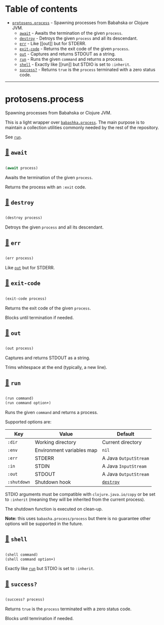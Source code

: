 # Table of contents
-  [`protosens.process`](#protosens.process)  - Spawning processes from Babahska or Clojure JVM.
    -  [`await`](#protosens.process/await) - Awaits the termination of the given <code>process</code>.
    -  [`destroy`](#protosens.process/destroy) - Detroys the given <code>process</code> and all its descendant.
    -  [`err`](#protosens.process/err) - Like [[out]] but for STDERR.
    -  [`exit-code`](#protosens.process/exit-code) - Returns the exit code of the given <code>process</code>.
    -  [`out`](#protosens.process/out) - Captures and returns STDOUT as a string.
    -  [`run`](#protosens.process/run) - Runs the given <code>command</code> and returns a process.
    -  [`shell`](#protosens.process/shell) - Exactly like [[run]] but STDIO is set to <code>:inherit</code>.
    -  [`success?`](#protosens.process/success?) - Returns <code>true</code> is the <code>process</code> terminated with a zero status code.

-----
# <a name="protosens.process">protosens.process</a>


Spawning processes from Babahska or Clojure JVM.

   This is a light wrapper over [`babashka.process`](https://github.com/babashka/process).
   The main purpose is to maintain a collection utilities commonly needed by the rest
   of the repository.
  
   See [`run`](#protosens.process/run).




## <a name="protosens.process/await">[:page_facing_up:](https://github.com/protosens/monorepo.cljc/blob/develop/module/process/src/main/clj/protosens/process.clj#L97-L105) `await`</a>
``` clojure

(await process)
```


Awaits the termination of the given `process`.
  
   Returns the process with an `:exit` code.

## <a name="protosens.process/destroy">[:page_facing_up:](https://github.com/protosens/monorepo.cljc/blob/develop/module/process/src/main/clj/protosens/process.clj#L109-L115) `destroy`</a>
``` clojure

(destroy process)
```


Detroys the given `process` and all its descendant.

## <a name="protosens.process/err">[:page_facing_up:](https://github.com/protosens/monorepo.cljc/blob/develop/module/process/src/main/clj/protosens/process.clj#L119-L126) `err`</a>
``` clojure

(err process)
```


Like [`out`](#protosens.process/out) but for STDERR.

## <a name="protosens.process/exit-code">[:page_facing_up:](https://github.com/protosens/monorepo.cljc/blob/develop/module/process/src/main/clj/protosens/process.clj#L130-L138) `exit-code`</a>
``` clojure

(exit-code process)
```


Returns the exit code of the given `process`.

   Blocks until termination if needed.

## <a name="protosens.process/out">[:page_facing_up:](https://github.com/protosens/monorepo.cljc/blob/develop/module/process/src/main/clj/protosens/process.clj#L142-L151) `out`</a>
``` clojure

(out process)
```


Captures and returns STDOUT as a string.
  
   Trims whitespace at the end (typically, a new line).

## <a name="protosens.process/run">[:page_facing_up:](https://github.com/protosens/monorepo.cljc/blob/develop/module/process/src/main/clj/protosens/process.clj#L41-L75) `run`</a>
``` clojure

(run command)
(run command option+)
```


Runs the given `command` and returns a process.

   Supported options are:

   | Key         | Value                       | Default                |
   |-------------|-----------------------------|------------------------|
   | `:dir`      | Working directory           | Current directory      |
   | `:env`      | Environment variables map   | `nil`                  |
   | `:err`      | STDERR                      | A Java `OutputStream`  |
   | `:in`       | STDIN                       | A Java `InputStream`   |
   | `:out`      | STDOUT                      | A Java `OutputStream`  |
   | `:shutdown` | Shutdown hook               | [`destroy`](#protosens.process/destroy)            |

   STDIO arguments must be compatible with `clojure.java.io/copy` or be set to `:inherit`
   (meaning they will be inherited from the current process).

   The shutdown function is executed on clean-up.
  
   **Note:** this uses `babasha.process/process` but there is no guarantee other options will
   be supported in the future.

## <a name="protosens.process/shell">[:page_facing_up:](https://github.com/protosens/monorepo.cljc/blob/develop/module/process/src/main/clj/protosens/process.clj#L19-L37) `shell`</a>
``` clojure

(shell command)
(shell command option+)
```


Exactly like [`run`](#protosens.process/run) but STDIO is set to `:inherit`.

## <a name="protosens.process/success?">[:page_facing_up:](https://github.com/protosens/monorepo.cljc/blob/develop/module/process/src/main/clj/protosens/process.clj#L155-L163) `success?`</a>
``` clojure

(success? process)
```


Returns `true` is the `process` terminated with a zero status code.
  
   Blocks until temrination if needed.
